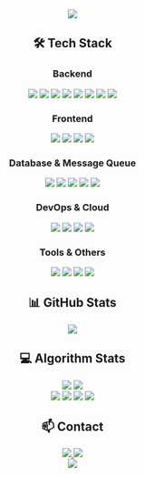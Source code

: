 <div align="center">
  <img src="https://capsule-render.vercel.app/api?type=waving&color=gradient&height=200&section=header&text=Welcome%20to%20my%20GitHub!&fontSize=50&animation=twinkling" />
</div>

<div align="center">
  <h2>🛠️ Tech Stack</h2>
</div>

<div align="center">
  <h3>Backend</h3>
  <img src="https://img.shields.io/badge/Java-ED8B00?style=for-the-badge&logo=java&logoColor=white" />
  <img src="https://img.shields.io/badge/Kotlin-0095D5?style=for-the-badge&logo=kotlin&logoColor=white" />
  <img src="https://img.shields.io/badge/Spring-6DB33F?style=for-the-badge&logo=spring&logoColor=white" />
  <img src="https://img.shields.io/badge/Spring_Boot-6DB33F?style=for-the-badge&logo=spring-boot&logoColor=white" />
  <img src="https://img.shields.io/badge/Spring_Security-6DB33F?style=for-the-badge&logo=spring-security&logoColor=white" />
  <img src="https://img.shields.io/badge/Spring_Batch-6DB33F?style=for-the-badge&logo=spring&logoColor=white" />
  <img src="https://img.shields.io/badge/Spring_Data_JPA-6DB33F?style=for-the-badge&logo=spring&logoColor=white" />
  <img src="https://img.shields.io/badge/Python-3776AB?style=for-the-badge&logo=python&logoColor=white" />
</div>

<div align="center">
  <h3>Frontend</h3>
  <img src="https://img.shields.io/badge/React-20232A?style=for-the-badge&logo=react&logoColor=61DAFB" />
  <img src="https://img.shields.io/badge/HTML5-E34F26?style=for-the-badge&logo=html5&logoColor=white" />
  <img src="https://img.shields.io/badge/CSS3-1572B6?style=for-the-badge&logo=css3&logoColor=white" />
  <img src="https://img.shields.io/badge/JavaScript-F7DF1E?style=for-the-badge&logo=javascript&logoColor=black" />
</div>

<div align="center">
  <h3>Database & Message Queue</h3>
  <img src="https://img.shields.io/badge/MySQL-00000F?style=for-the-badge&logo=mysql&logoColor=white" />
  <img src="https://img.shields.io/badge/Redis-DC382D?style=for-the-badge&logo=redis&logoColor=white" />
  <img src="https://img.shields.io/badge/Elasticsearch-005571?style=for-the-badge&logo=elasticsearch&logoColor=white" />
  <img src="https://img.shields.io/badge/Kafka-231F20?style=for-the-badge&logo=apache-kafka&logoColor=white" />
  <img src="https://img.shields.io/badge/RabbitMQ-FF6600?style=for-the-badge&logo=rabbitmq&logoColor=white" />
</div>

<div align="center">
  <h3>DevOps & Cloud</h3>
  <img src="https://img.shields.io/badge/Docker-2496ED?style=for-the-badge&logo=docker&logoColor=white" />
  <img src="https://img.shields.io/badge/Git-F05032?style=for-the-badge&logo=git&logoColor=white" />
  <img src="https://img.shields.io/badge/AWS-232F3E?style=for-the-badge&logo=amazon-aws&logoColor=white" />
  <img src="https://img.shields.io/badge/Google_Cloud-4285F4?style=for-the-badge&logo=google-cloud&logoColor=white" />
</div>

<div align="center">
  <h3>Tools & Others</h3>
  <img src="https://img.shields.io/badge/REST_API-FF6B6B?style=for-the-badge&logo=rest&logoColor=white" />
  <img src="https://img.shields.io/badge/OAuth2.0-4285F4?style=for-the-badge&logo=oauth&logoColor=white" />
  <img src="https://img.shields.io/badge/Swagger-85EA2D?style=for-the-badge&logo=swagger&logoColor=white" />
  <img src="https://img.shields.io/badge/OpenAPI-6BA539?style=for-the-badge&logo=openapi&logoColor=white" />
</div>

<div align="center">
  <h2>📊 GitHub Stats</h2>
  <img src="https://github-readme-stats.vercel.app/api?username=minseoBae&show_icons=true&theme=tokyonight" />
</div>

<div align="center">
  <h2>💻 Algorithm Stats</h2>
  <img src="https://img.shields.io/badge/Level-3-00B4AB?style=for-the-badge&logo=programmers&logoColor=white" />
  <img src="https://img.shields.io/badge/Solved-150+-00B4AB?style=for-the-badge&logo=programmers&logoColor=white" />
  <br/>
  <img src="https://img.shields.io/badge/DP-20+-00B4AB?style=for-the-badge&logo=programmers&logoColor=white" />
  <img src="https://img.shields.io/badge/Graph-30+-00B4AB?style=for-the-badge&logo=programmers&logoColor=white" />
  <img src="https://img.shields.io/badge/Greedy-25+-00B4AB?style=for-the-badge&logo=programmers&logoColor=white" />
  <img src="https://img.shields.io/badge/Implementation-40+-00B4AB?style=for-the-badge&logo=programmers&logoColor=white" />
</div>

<div align="center">
  <h2>📫 Contact</h2>
  <a href="mailto:baejjae8218@gmail.com">
    <img src="https://img.shields.io/badge/Gmail-D14836?style=for-the-badge&logo=gmail&logoColor=white" />
  </a>
  <a href="https://linkedin.com/in/your-profile">
    <img src="https://img.shields.io/badge/LinkedIn-0077B5?style=for-the-badge&logo=linkedin&logoColor=white" />
  </a>
</div>

<div align="center">
  <img src="https://capsule-render.vercel.app/api?type=waving&color=gradient&height=100&section=footer" />
</div>
